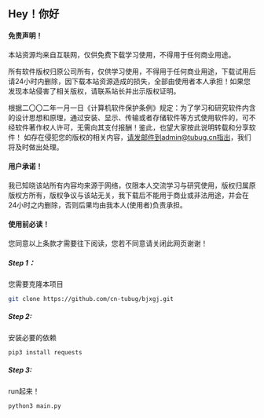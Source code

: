 ## Hey！你好

#### 免责声明！

本站资源均来自互联网，仅供免费下载学习使用，不得用于任何商业用途。

所有软件版权归原公司所有，仅供学习使用，不得用于任何商业用途，下载试用后请24小时内删除，因下载本站资源造成的损失，全部由使用者本人承担！如果您发现本站侵害了相关版权，请联系站长并出示版权证明。

根据二〇〇二年一月一日《计算机软件保护条例》规定：为了学习和研究软件内含的设计思想和原理，通过安装、显示、传输或者存储软件等方式使用软件的，可不经软件著作权人许可，无需向其支付报酬！鉴此，也望大家按此说明转载和分享软件！ 如存在侵犯您的版权的相关内容，请发邮件到admin@tubug.cn指出，我们将及时做出处理。

#### 用户承诺！

我已知晓该站所有内容均来源于网络，仅限本人交流学习与研究使用，版权归属原版权方所有，版权争议与该站无关，我下载后不能用于商业或非法用途，并会在24小时之内删除，否则后果均由我本人(使用者)负责承担。

#### 使用前必读！

您同意以上条款才需要往下阅读，您若不同意请关闭此网页谢谢！

##### Step 1：

您需要克隆本项目

```bash
git clone https://github.com/cn-tubug/bjxgj.git
```

##### Step 2:

安装必要的依赖

```bash
pip3 install requests
```

##### Step 3:

run起来！

```bash
python3 main.py
```

